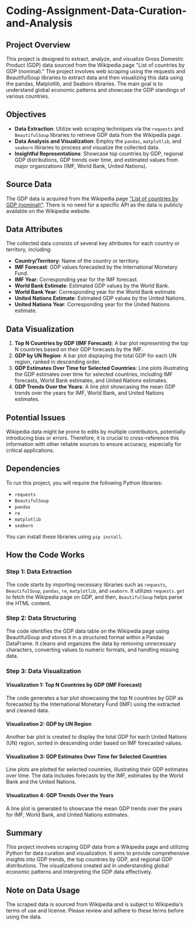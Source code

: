 # Coding-Assignment-Data-Curation-and-Analysis

## Project Overview

This project is designed to extract, analyze, and visualize Gross Domestic Product (GDP) data sourced from the Wikipedia page "List of countries by GDP (nominal)." The project involves web scraping using the requests and BeautifulSoup libraries to extract data and then visualizing this data using the pandas, Matplotlib, and Seaborn libraries. The main goal is to understand global economic patterns and showcase the GDP standings of various countries.

## Objectives

- **Data Extraction**: Utilize web scraping techniques via the `requests` and `BeautifulSoup` libraries to retrieve GDP data from the Wikipedia page.
- **Data Analysis and Visualization**: Employ the `pandas`, `matplotlib`, and `seaborn` libraries to process and visualize the collected data.
- **Insightful Representations**: Showcase top countries by GDP, regional GDP distributions, GDP trends over time, and estimated values from major organizations (IMF, World Bank, United Nations).

## Source Data

The GDP data is acquired from the Wikipedia page ["List of countries by GDP (nominal)"](https://en.wikipedia.org/wiki/List_of_countries_by_GDP_(nominal)). There is no need for a specific API as the data is publicly available on the Wikipedia website.

## Data Attributes

The collected data consists of several key attributes for each country or territory, including:
- **Country/Territory**: Name of the country or territory.
- **IMF Forecast**: GDP values forecasted by the International Monetary Fund.
- **IMF Year**: Corresponding year for the IMF forecast.
- **World Bank Estimate**: Estimated GDP values by the World Bank.
- **World Bank Year**: Corresponding year for the World Bank estimate.
- **United Nations Estimate**: Estimated GDP values by the United Nations.
- **United Nations Year**: Corresponding year for the United Nations estimate.

## Data Visualization

1. **Top N Countries by GDP (IMF Forecast)**: A bar plot representing the top N countries based on their GDP forecasts by the IMF.
2. **GDP by UN Region**: A bar plot displaying the total GDP for each UN region, ranked in descending order.
3. **GDP Estimates Over Time for Selected Countries**: Line plots illustrating the GDP estimates over time for selected countries, including IMF forecasts, World Bank estimates, and United Nations estimates.
4. **GDP Trends Over the Years**: A line plot showcasing the mean GDP trends over the years for IMF, World Bank, and United Nations estimates.

## Potential Issues

Wikipedia data might be prone to edits by multiple contributors, potentially introducing bias or errors. Therefore, it is crucial to cross-reference this information with other reliable sources to ensure accuracy, especially for critical applications.

## Dependencies

To run this project, you will require the following Python libraries:
- `requests`
- `BeautifulSoup`
- `pandas`
- `re`
- `matplotlib`
- `seaborn`

You can install these libraries using `pip install`.

## How the Code Works

### Step 1: Data Extraction
The code starts by importing necessary libraries such as `requests`, `BeautifulSoup`, `pandas`, `re`, `matplotlib`, and `seaborn`. It utilizes `requests.get` to fetch the Wikipedia page on GDP, and then, `BeautifulSoup` helps parse the HTML content.

### Step 2: Data Structuring
The code identifies the GDP data table on the Wikipedia page using BeautifulSoup and stores it in a structured format within a Pandas DataFrame. It cleans and organizes the data by removing unnecessary characters, converting values to numeric formats, and handling missing data.

### Step 3: Data Visualization
#### Visualization 1: Top N Countries by GDP (IMF Forecast)
The code generates a bar plot showcasing the top N countries by GDP as forecasted by the International Monetary Fund (IMF) using the extracted and cleaned data.

#### Visualization 2: GDP by UN Region
Another bar plot is created to display the total GDP for each United Nations (UN) region, sorted in descending order based on IMF forecasted values.

#### Visualization 3: GDP Estimates Over Time for Selected Countries
Line plots are plotted for selected countries, illustrating their GDP estimates over time. The data includes forecasts by the IMF, estimates by the World Bank and the United Nations.

#### Visualization 4: GDP Trends Over the Years
A line plot is generated to showcase the mean GDP trends over the years for IMF, World Bank, and United Nations estimates.

## Summary

This project involves scraping GDP data from a Wikipedia page and utilizing Python for data curation and visualization. It aims to provide comprehensive insights into GDP trends, the top countries by GDP, and regional GDP distributions. The visualizations created aid in understanding global economic patterns and interpreting the GDP data effectively.

## Note on Data Usage

The scraped data is sourced from Wikipedia and is subject to Wikipedia's terms of use and license. Please review and adhere to these terms before using the data.
